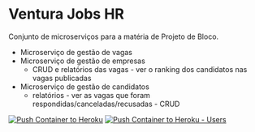 # Ventura Jobs HR
Conjunto de microserviços para a matéria de Projeto de Bloco.
 - Microserviço de gestão de vagas
 - Microserviço de gestão de empresas
   - CRUD e relatórios das vagas - ver o ranking dos candidatos nas vagas publicadas
 - Microserviço de gestão de candidatos
   - relatórios - ver as vagas que foram respondidas/canceladas/recusadas - CRUD

[![Push Container to Heroku](https://github.com/marcosscampos/VenturaJobsHR-Api/actions/workflows/jobs-posting.yml/badge.svg)](https://github.com/marcosscampos/VenturaJobsHR-Api/actions/workflows/jobs-posting.yml)
[![Push Container to Heroku - Users](https://github.com/marcosscampos/VenturaJobsHR-Api/actions/workflows/users.yml/badge.svg)](https://github.com/marcosscampos/VenturaJobsHR-Api/actions/workflows/users.yml)
